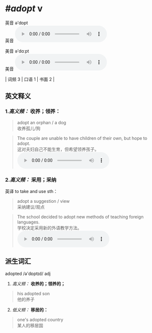 # ***\#adopt*** v
英音 ə'dɒpt  
英音
<audio src="./media/adopt-B.aac" controls="controls"></audio>

美音 ə'dɑːpt  
美音
<audio src="./media/adopt.aac" controls="controls"></audio>



| 词频 3 | 口语 1 | 书面 2 |  

英文释义
---
### 1.*高义频：* **收养；领养：**  

 > adopt an orphan / a dog  
 > 收养孤儿/狗    

 > The couple are unable to have children of their own, but hope to adopt.   
 > 这对夫妇自己不能生育，但希望领养孩子。    
<audio src="./media/1-adopt.aac" controls="controls"></audio>

### 2.*高义频：* **采用；采纳**  
英译 to take and use sth：

 > adopt a suggestion / view   
 > 采纳建议/观点    

 > The school decided to adopt new methods of teaching foreign languages.  
 > 学校决定采用新的外语教学方法。    
<audio src="./media/2-adopt.aac" controls="controls"></audio>


派生词汇
---
adopted /ə'dɒptɪd/ adj   
1. *高义频：* **收养的；领养的；**  

 > his adopted son  
 > 他的养子    

2. *低义频：* **移居的：**  

 > one's adopted country  
 > 某人的移居国    


